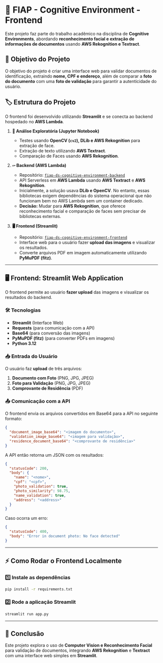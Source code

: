 # 🚀 FIAP - Cognitive Environment - Frontend

Este projeto faz parte do trabalho acadêmico na disciplina de **Cognitive Environments**, abordando **reconhecimento facial e extração de informações de documentos** usando **AWS Rekognition e Textract**.

## 📌 Objetivo do Projeto
O objetivo do projeto é criar uma interface web para validar documentos de identificação, extraindo **nome, CPF e endereço**, além de comparar a **foto do documento** com uma **foto de validação** para garantir a autenticidade do usuário.

## 🏷️ Estrutura do Projeto

O frontend foi desenvolvido utilizando **Streamlit** e se conecta ao backend hospedado no **AWS Lambda**.

1. **📃 Análise Exploratória (Jupyter Notebook)**
   - Testes usando **OpenCV (`cv2`), DLib e AWS Rekognition** para extração de face.
   - Extração de texto utilizando **AWS Textract**.
   - Comparação de Faces usando **AWS Rekognition**.

2. **🖙 Backend (AWS Lambda)**
   - Repositório: [`fiap-ds-cognitive-environment-backend`](https://github.com/mateuspada/fiap-ds-cognitive-environment-backend)
   - API Serverless em **AWS Lambda** usando **AWS Textract** e **AWS Rekognition**.
   - Inicialmente, a solução usava **DLib e OpenCV**. No entanto, essas bibliotecas exigem dependências do sistema operacional que não funcionam bem no AWS Lambda sem um container dedicado.
   - **Decisão:** Mudar para **AWS Rekognition**, que oferece reconhecimento facial e comparação de faces sem precisar de bibliotecas externas.

3. **🖥️ Frontend (Streamlit)**
   - Repositório: [`fiap-ds-cognitive-environment-frontend`](https://github.com/mateuspada/fiap-ds-cognitive-environment-frontend)
   - Interface web para o usuário fazer **upload das imagens** e visualizar os resultados.
   - Converte arquivos PDF em imagem automaticamente utilizando **PyMuPDF (fitz)**.

---

## 🖥️ Frontend: Streamlit Web Application

O frontend permite ao usuário **fazer upload** das imagens e visualizar os resultados do backend.

### 🛠️ Tecnologias
- **Streamlit** (Interface Web)
- **Requests** (para comunicação com a API)
- **Base64** (para conversão das imagens)
- **PyMuPDF (fitz)** (para converter PDFs em imagens)
- **Python 3.12**

### 📥 Entrada do Usuário
O usuário faz **upload** de três arquivos:
1. **Documento com Foto** (PNG, JPG, JPEG)
2. **Foto para Validação** (PNG, JPG, JPEG)
3. **Comprovante de Residência** (PDF)

### 📤 Comunicação com a API

O frontend envia os arquivos convertidos em Base64 para a API no seguinte formato:

```json
{
  "document_image_base64": "<imagem do documento>",
  "validation_image_base64": "<imagem para validação>",
  "residence_document_base64": "<comprovante de residência>"
}
```

A API então retorna um JSON com os resultados:

```json
{
  "statusCode": 200,
  "body": {
    "name": "<nome>",
    "cpf": "<cpf>",
    "photo_validation": true,
    "photo_similarity": 98.75,
    "name_validation": true,
    "address": "<address>"
  }
}
```

Caso ocorra um erro:

```json
{
  "statusCode": 400,
  "body": "Error in document photo: No face detected"
}
```

---

## ⚡ Como Rodar o Frontend Localmente

### 1️⃣ Instale as dependências
```bash
pip install -r requirements.txt
```

### 2️⃣ Rode a aplicação Streamlit
```bash
streamlit run app.py
```

---

## 📌 Conclusão
Este projeto explora o uso de **Computer Vision e Reconhecimento Facial** para validação de documentos, integrando **AWS Rekognition** e **Textract** com uma interface web simples em **Streamlit**.